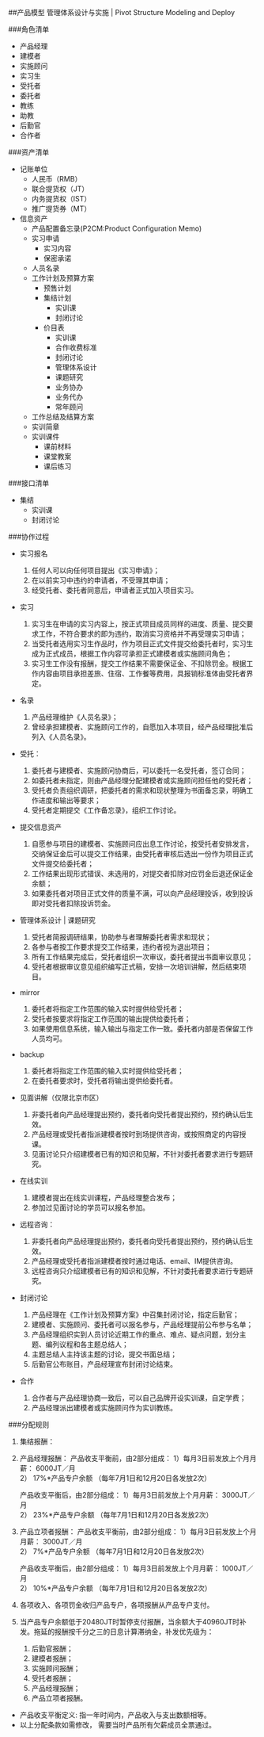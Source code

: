 ##产品模型
管理体系设计与实施 | Pivot Structure Modeling and Deploy

###角色清单
* 产品经理
* 建模者
* 实施顾问
* 实习生
* 受托者
* 委托者
* 教练
* 助教
* 后勤官
* 合作者
 
###资产清单
* 记账单位
	* 人民币（RMB）
	* 联合提货权（JT）
	* 内务提货权（IST）
	* 推广提货券（MT）
* 信息资产
	* 产品配置备忘录(P2CM:Product Configuration Memo)
	* 实习申请
		* 实习内容
		* 保密承诺
	* 人员名录
	* 工作计划及预算方案
		* 预售计划
		* 集结计划
			* 实训课
			* 封闭讨论
		* 价目表
			* 实训课
			* 合作收费标准
			* 封闭讨论
			* 管理体系设计
			* 课题研究
			* 业务协办
			* 业务代办
			* 常年顾问
	* 工作总结及结算方案
	* 实训简章
	* 实训课件
		* 课前材料
		* 课堂教案
		* 课后练习

###接口清单
* 集结
	* 实训课
	* 封闭讨论

###协作过程
* 实习报名
	1. 任何人可以向任何项目提出《实习申请》；
	2. 在以前实习中违约的申请者，不受理其申请；
	3. 经受托者、委托者同意后，申请者正式加入项目实习。

* 实习
	1. 实习生在申请的实习内容上，按正式项目成员同样的进度、质量、提交要求工作，不符合要求的即为违约，取消实习资格并不再受理实习申请；
	2. 当受托者选用实习生作品时，作为项目正式文件提交给委托者时，实习生成为正式成员，根据工作内容可承担正式建模者或实施顾问角色；
	3. 实习生工作没有报酬，提交工作结果不需要保证金、不扣除罚金。根据工作内容由项目承担差旅、住宿、工作餐等费用，具报销标准体由受托者界定。

* 名录
	1. 产品经理维护《人员名录》；
	2. 曾经承担建模者、实施顾问工作的，自愿加入本项目，经产品经理批准后列入《人员名录》。

* 受托：
	1. 委托者与建模者、实施顾问协商后，可以委托一名受托者，签订合同；
	2. 如委托者未指定，则由产品经理分配建模者或实施顾问担任他的受托者；
	3. 受托者负责组织调研，把委托者的需求和现状整理为书面备忘录，明确工作进度和输出等要求；
	4. 受托者定期提交《工作备忘录》，组织工作讨论。

* 提交信息资产
	1. 自愿参与项目的建模者、实施顾问应出息工作讨论，按受托者安排发言，交纳保证金后可以提交工作结果，由受托者审核后选出一份作为项目正式文件提交给委托者；
	2. 工作结果出现形式错误、未选用的，对提交者扣除对应罚金后退还保证金余额；
	3. 如果委托者对项目正式文件的质量不满，可以向产品经理投诉，收到投诉即对受托者扣除投诉罚金。

* 管理体系设计 | 课题研究
	1. 受托者简报调研结果，协助参与者理解委托者需求和现状；
	2. 各参与者按工作要求提交工作结果，违约者视为退出项目；
	3. 所有工作结果完成后，受托者组织一次审议，委托者提出书面审议意见；
	4. 受托者根据审议意见组织编写正式稿，安排一次培训讲解，然后结束项目。

* mirror
	1. 委托者将指定工作范围的输入实时提供给受托者；
	2. 受托者按要求将指定工作范围的输出提供给委托者；
	3. 如果使用信息系统，输入输出与指定工作一致。委托者内部是否保留工作人员均可。

* backup
	1. 委托者将指定工作范围的输入实时提供给受托者；
	2. 在委托者要求时，受托者将输出提供给委托者。

* 见面讲解（仅限北京市区）
	1. 非委托者向产品经理提出预约，委托者向受托者提出预约，预约确认后生效。
	2. 产品经理或受托者指派建模者按时到场提供咨询，或按照商定的内容授课。
	3. 见面讨论只介绍建模者已有的知识和见解，不针对委托者要求进行专题研究。

* 在线实训
	1. 建模者提出在线实训课程，产品经理整合发布；
	2. 参加过见面讨论的学员可以报名参加。

* 远程咨询：
	1. 非委托者向产品经理提出预约，委托者向受托者提出预约，预约确认后生效。
	2. 产品经理或受托者指派建模者按时通过电话、email、IM提供咨询。
	3. 远程咨询只介绍建模者已有的知识和见解，不针对委托者要求进行专题研究。

* 封闭讨论
	1. 产品经理在《工作计划及预算方案》中召集封闭讨论，指定后勤官；
	2. 建模者、实施顾问、委托者可以报名参与，产品经理提前公布参与名单；
	3. 产品经理组织实到人员讨论近期工作的重点、难点、疑点问题，划分主题、编列议程和各主题总结人；
	4. 主题总结人主持该主题的讨论，提交书面总结；
	5. 后勤官公布账目，产品经理宣布封闭讨论结束。

* 合作
	1. 合作者与产品经理协商一致后，可以自己品牌开设实训课，自定学费；
	2. 产品经理派出建模者或实施顾问作为实训教练。

###分配规则
1. 集结报酬：

2. 产品经理报酬： 
	产品收支平衡前，由2部分组成： 
   1）每月3日前发放上个月月薪： 6000JT／月  
   2） 17%*产品专户余额 （每年7月1日和12月20日各发放2次）
   
   产品收支平衡后，由2部分组成： 
   1）每月3日前发放上个月月薪： 3000JT／月  
   2） 23%*产品专户余额 （每年7月1日和12月20日各发放2次）

3. 产品立项者报酬：
	产品收支平衡前，由2部分组成： 
   1）每月3日前发放上个月月薪： 3000JT／月  
   2） 7%*产品专户余额  （每年7月1日和12月20日各发放2次）
   
   产品收支平衡后，由2部分组成： 
   1）每月3日前发放上个月月薪： 1000JT／月  
   2） 10%*产品专户余额 （每年7月1日和12月20日各发放2次）

4. 各项收入、各项罚金收归产品专户，各项报酬从产品专户支付。

5. 当产品专户余额低于20480JT时暂停支付报酬，当余额大于40960JT时补发。拖延的报酬按千分之三的日息计算滞纳金，补发优先级为：
	1. 后勤官报酬；
	2. 建模者报酬；
	3. 实施顾问报酬；
	4. 受托者报酬；
	5. 产品经理报酬；
	6. 产品立项者报酬。

* 产品收支平衡定义: 指一年时间内，产品收入与支出数额相等。
* 以上分配条款如需修改， 需要当时产品所有欠薪成员全票通过。 